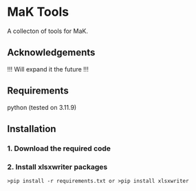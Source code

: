 
# MaK Tools

A collecton of tools for MaK.

## Acknowledgements

!!! Will expand it the future !!!

## Requirements

python (tested on 3.11.9)

## Installation 

### 1. Download the required code

### 2. Install xlsxwriter packages
    >pip install -r requirements.txt or >pip install xlsxwriter

